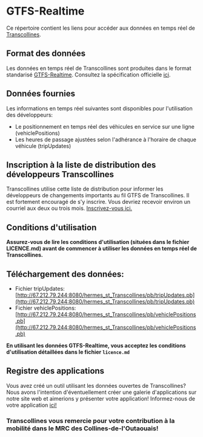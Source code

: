 # GTFS-Realtime
Ce répertoire contient les liens pour accéder aux données en temps réel de [Transcollines](https://transcollines.ca).

## Format des données
Les données en temps réel de Transcollines sont produites dans le format standarisé [GTFS-Realtime](https://github.com/google/transit/tree/master/gtfs-realtime). Consultez la spécification officielle [ici](https://github.com/google/transit/tree/master/gtfs-realtime).
## Données fournies
Les informations en temps réel suivantes sont disponibles pour l'utilisation des développeurs:
- Le positionnement en temps réel des véhicules en service sur une ligne (vehiclePositions)
- Les heures de passage ajustées selon l'adhérance à l'horaire de chaque véhicule (tripUpdates)
## Inscription à la liste de distribution des développeurs Transcollines
Transcollines utilise cette liste de distribution pour informer les développeurs de changements importants au fil GTFS de Transcollines. Il est fortement encouragé de s'y inscrire. Vous devriez recevoir environ un courriel aux deux ou trois mois.
[Inscrivez-vous ici.](https://forms.office.com/Pages/ResponsePage.aspx?id=E7Fe_cNXKEamfise0d6K-7z88p3eAzZIns4uRERv9ZRUNFRTMVM0OFo1NjhMR0ZINEhFUDdVQzU2Uy4u)

## Conditions d'utilisation
**Assurez-vous de lire les conditions d'utilisation (situées dans le fichier LICENCE.md) avant de commencer à utiliser les données en temps réel de Transcollines.**

## Téléchargement des données:
- Fichier tripUpdates: [http://67.212.79.244:8080/hermes_st_Transcollines/pb/tripUpdates.pb](http://67.212.79.244:8080/hermes_st_Transcollines/pb/tripUpdates.pb)
- Fichier vehiclePositions: [http://67.212.79.244:8080/hermes_st_Transcollines/pb/vehiclePositions.pb](http://67.212.79.244:8080/hermes_st_Transcollines/pb/vehiclePositions.pb)

**En utilisant les données GTFS-Realtime, vous acceptez les conditions d'utilisation détaillées dans le fichier `licence.md`**
## Registre des applications
Vous avez créé un outil utilisant les données ouvertes de Transcollines? Nous avons l'intention d'éventuellement créer une galerie d'applications sur notre site web et aimerions y présenter votre application! Informez-nous de votre application [ici!](https://forms.office.com/Pages/ResponsePage.aspx?id=E7Fe_cNXKEamfise0d6K-7z88p3eAzZIns4uRERv9ZRUMVk0Wko5VEhINlBNSjY1TkUwU0Y2N1FIQy4u)
### Transcollines vous remercie pour votre contribution à la mobilité dans le MRC des Collines-de-l'Outaouais!
